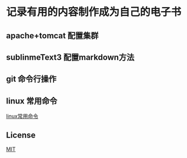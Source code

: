 # 记录有用的内容制作成为自己的电子书
## apache+tomcat 配置集群
## sublinmeText3 配置markdown方法
## git 命令行操作
## linux 常用命令  
[linux常用命令](linux常用命令/README.md)
## License   
[MIT](LICENSE)